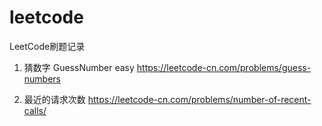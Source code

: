 # leetcode
LeetCode刷题记录

1. 猜数字 GuessNumber  easy
https://leetcode-cn.com/problems/guess-numbers

2. 最近的请求次数 https://leetcode-cn.com/problems/number-of-recent-calls/